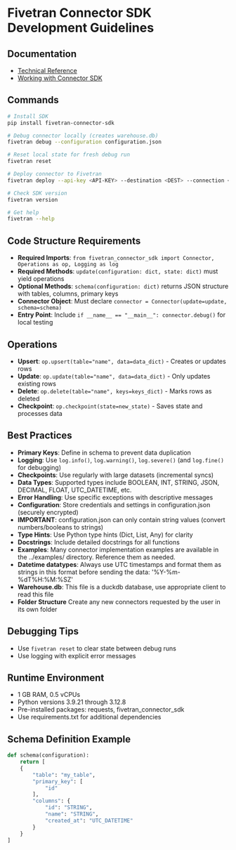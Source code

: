 # Fivetran Connector SDK Development Guidelines

## Documentation
- [Technical Reference](https://fivetran.com/docs/connector-sdk/technical-reference)
- [Working with Connector SDK](https://fivetran.com/docs/connector-sdk/working-with-connector-sdk)

## Commands
```bash
# Install SDK
pip install fivetran-connector-sdk

# Debug connector locally (creates warehouse.db)
fivetran debug --configuration configuration.json

# Reset local state for fresh debug run
fivetran reset

# Deploy connector to Fivetran
fivetran deploy --api-key <API-KEY> --destination <DEST> --connection <CONN> --configuration configuration.json [--force] [--python-version X.Y]

# Check SDK version
fivetran version

# Get help
fivetran --help
```

## Code Structure Requirements
- **Required Imports**: `from fivetran_connector_sdk import Connector, Operations as op, Logging as log`
- **Required Methods**: `update(configuration: dict, state: dict)` must yield operations
- **Optional Methods**: `schema(configuration: dict)` returns JSON structure with tables, columns, primary keys
- **Connector Object**: Must declare `connector = Connector(update=update, schema=schema)`
- **Entry Point**: Include `if __name__ == "__main__": connector.debug()` for local testing

## Operations
- **Upsert**: `op.upsert(table="name", data=data_dict)` - Creates or updates rows
- **Update**: `op.update(table="name", data=data_dict)` - Only updates existing rows
- **Delete**: `op.delete(table="name", keys=keys_dict)` - Marks rows as deleted
- **Checkpoint**: `op.checkpoint(state=new_state)` - Saves state and processes data

## Best Practices
- **Primary Keys**: Define in schema to prevent data duplication
- **Logging**: Use `log.info()`, `log.warning()`, `log.severe()` (and `log.fine()` for debugging)
- **Checkpoints**: Use regularly with large datasets (incremental syncs)
- **Data Types**: Supported types include BOOLEAN, INT, STRING, JSON, DECIMAL, FLOAT, UTC_DATETIME, etc.
- **Error Handling**: Use specific exceptions with descriptive messages
- **Configuration**: Store credentials and settings in configuration.json (securely encrypted)
- **IMPORTANT**: configuration.json can only contain string values (convert numbers/booleans to strings)
- **Type Hints**: Use Python type hints (Dict, List, Any) for clarity
- **Docstrings**: Include detailed docstrings for all functions
- **Examples**: Many connector implementation examples are available in the ../examples/ directory. Reference them as needed.
- **Datetime datatypes**: Always use UTC timestamps and format them as strings in this format before sending the data: '%Y-%m-%dT%H:%M:%SZ'
- **Warehouse.db**: This file is a duckdb database, use appropriate client to read this file
- **Folder Structure** Create any new connectors requested by the user in its own folder

## Debugging Tips
- Use `fivetran reset` to clear state between debug runs
- Use logging with explicit error messages

## Runtime Environment
- 1 GB RAM, 0.5 vCPUs
- Python versions 3.9.21 through 3.12.8
- Pre-installed packages: requests, fivetran_connector_sdk
- Use requirements.txt for additional dependencies

## Schema Definition Example
```python
def schema(configuration):
    return [
    {
        "table": "my_table",
        "primary_key": [
            "id"
        ],
        "columns": {
            "id": "STRING",
            "name": "STRING",
            "created_at": "UTC_DATETIME"
        }
    }
]
```
